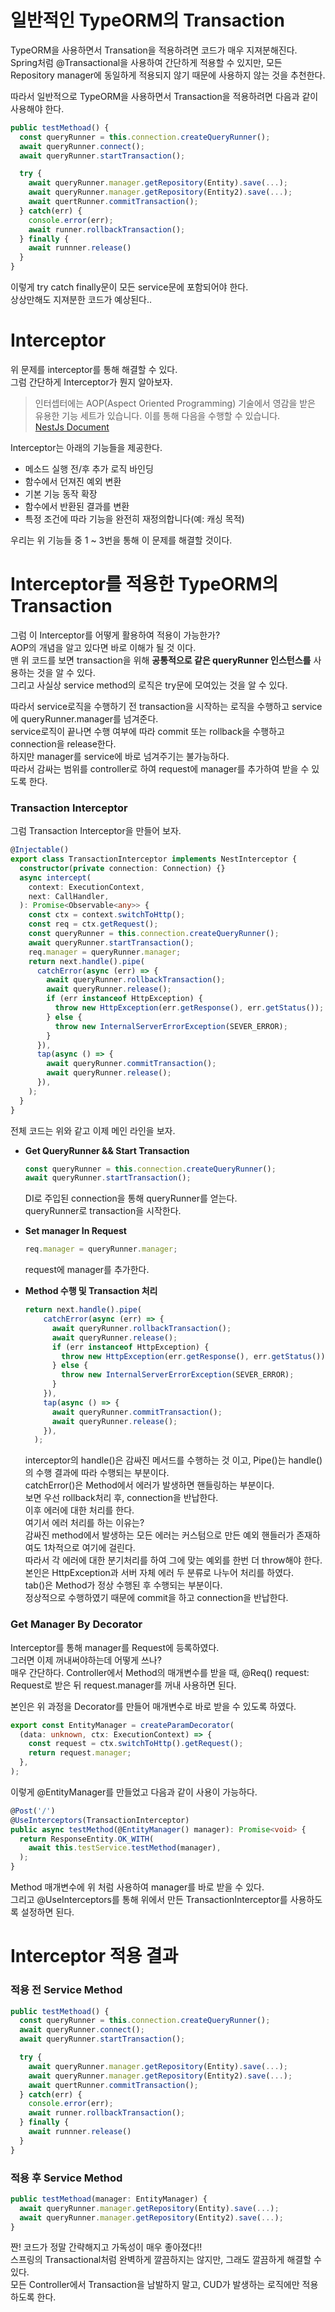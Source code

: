 # 일반적인 TypeORM의 Transaction

TypeORM을 사용하면서 Transation을 적용하려면 코드가 매우 지져분해진다.  
Spring처럼 @Transactional을 사용하여 간단하게 적용할 수 있지만, 모든 Repository manager에 동일하게 적용되지 않기 때문에 사용하지 않는 것을 추천한다.

따라서 일반적으로 TypeORM을 사용하면서 Transaction을 적용하려면 다음과 같이 사용해야 한다.

```typescript
public testMethoad() {
  const queryRunner = this.connection.createQueryRunner();
  await queryRunner.connect();
  await queryRunner.startTransaction(); 

  try {
    await queryRunner.manager.getRepository(Entity).save(...);
    await queryRunner.manager.getRepository(Entity2).save(...);
    await quertRunner.commitTransaction();
  } catch(err) {
    console.error(err);
    await runner.rollbackTransaction();
  } finally {
    await runnner.release()
  }
}
```

이렇게 try catch finally문이 모든 service문에 포함되어야 한다.  
상상만해도 지져분한 코드가 예상된다..

# Interceptor

위 문제를 interceptor를 통해 해결할 수 있다.  
그럼 간단하게 Interceptor가 뭔지 알아보자.

> 인터셉터에는 AOP(Aspect Oriented Programming) 기술에서 영감을 받은 유용한 기능 세트가 있습니다. 이를 통해 다음을 수행할 수 있습니다.  
> [NestJs Document](https://docs.nestjs.kr/interceptors)

Interceptor는 아래의 기능들을 제공한다.

-   메소드 실행 전/후 추가 로직 바인딩
-   함수에서 던져진 예외 변환
-   기본 기능 동작 확장
-   함수에서 반환된 결과를 변환
-   특정 조건에 따라 기능을 완전히 재정의합니다(예: 캐싱 목적)

우리는 위 기능들 중 1 ~ 3번을 통해 이 문제를 해결할 것이다.

# Interceptor를 적용한 TypeORM의 Transaction

그럼 이 Interceptor를 어떻게 활용하여 적용이 가능한가?  
AOP의 개념을 알고 있다면 바로 이해가 될 것 이다.  
맨 위 코드를 보면 transaction을 위해 **공통적으로 같은 queryRunner 인스턴스를** 사용하는 것을 알 수 있다.  
그리고 사실상 service method의 로직은 try문에 모여있는 것을 알 수 있다.

따라서 service로직을 수행하기 전 transaction을 시작하는 로직을 수행하고 service에 queryRunner.manager를 넘겨준다.  
service로직이 끝나면 수행 여부에 따라 commit 또는 rollback을 수행하고 connection을 release한다.  
하지만 manager를 service에 바로 넘겨주기는 불가능하다.  
따라서 감싸는 범위를 controller로 하여 request에 manager를 추가하여 받을 수 있도록 한다.

### Transaction Interceptor

그럼 Transaction Interceptor을 만들어 보자.

```typescript
@Injectable()
export class TransactionInterceptor implements NestInterceptor {
  constructor(private connection: Connection) {}
  async intercept(
    context: ExecutionContext,
    next: CallHandler,
  ): Promise<Observable<any>> {
    const ctx = context.switchToHttp();
    const req = ctx.getRequest();
    const queryRunner = this.connection.createQueryRunner();
    await queryRunner.startTransaction();
    req.manager = queryRunner.manager;
    return next.handle().pipe(
      catchError(async (err) => {
        await queryRunner.rollbackTransaction();
        await queryRunner.release();
        if (err instanceof HttpException) {
          throw new HttpException(err.getResponse(), err.getStatus());
        } else {
          throw new InternalServerErrorException(SEVER_ERROR);
        }
      }),
      tap(async () => {
        await queryRunner.commitTransaction();
        await queryRunner.release();
      }),
    );
  }
}
```

전체 코드는 위와 같고 이제 메인 라인을 보자.

-   **Get QueryRunner && Start Transaction**

    ```typescript
    const queryRunner = this.connection.createQueryRunner();
    await queryRunner.startTransaction();
    ```

    DI로 주입된 connection을 통해 queryRunner를 얻는다.  
    queryRunner로 transaction을 시작한다.
-   **Set manager In Request**

    ```typescript
    req.manager = queryRunner.manager;
    ```

    request에 manager를 추가한다.
-   **Method 수행 및 Transaction 처리**

    ```typescript
    return next.handle().pipe(
        catchError(async (err) => {
          await queryRunner.rollbackTransaction();
          await queryRunner.release();
          if (err instanceof HttpException) {
            throw new HttpException(err.getResponse(), err.getStatus());
          } else {
            throw new InternalServerErrorException(SEVER_ERROR);
          }
        }),
        tap(async () => {
          await queryRunner.commitTransaction();
          await queryRunner.release();
        }),
      );
    ```

    interceptor의 handle()은 감싸진 메서드를 수행하는 것 이고, Pipe()는 handle()의 수행 결과에 따라 수행되는 부분이다.  
    catchError()은 Method에서 에러가 발생하면 핸들링하는 부분이다.  
    보면 우선 rollback처리 후, connection을 반납한다.  
    이후 에러에 대한 처리를 한다.  
    여기서 에러 처리를 하는 이유는?  
    감싸진 method에서 발생하는 모든 에러는 커스텀으로 만든 예외 핸들러가 존재하여도 1차적으로 여기에 걸린다.  
    따라서 각 에러에 대한 분기처리를 하여 그에 맞는 예외를 한번 더 throw해야 한다.  
    본인은 HttpException과 서버 자체 에러 두 분류로 나누어 처리를 하였다.  
    tab()은 Method가 정상 수행된 후 수행되는 부분이다.  
    정상적으로 수행하였기 때문에 commit을 하고 connection을 반납한다.

### Get Manager By Decorator

Interceptor를 통해 manager를 Request에 등록하였다.  
그러면 이제 꺼내써야하는데 어떻게 쓰나?  
매우 간단하다. Controller에서 Method의 매개변수를 받을 때, @Req() request: Request로 받은 뒤 request.manager를 꺼내 사용하면 된다.

본인은 위 과정을 Decorator를 만들어 매개변수로 바로 받을 수 있도록 하였다.

```typescript
export const EntityManager = createParamDecorator(
  (data: unknown, ctx: ExecutionContext) => {
    const request = ctx.switchToHttp().getRequest();
    return request.manager;
  },
);
```

이렇게 @EntityManager를 만들었고 다음과 같이 사용이 가능하다.

```typescript
@Post('/')
@UseInterceptors(TransactionInterceptor)
public async testMethod(@EntityManager() manager): Promise<void> {
  return ResponseEntity.OK_WITH(
    await this.testService.testMethod(manager),
  );
}
```

Method 매개변수에 위 처럼 사용하여 manager를 바로 받을 수 있다.  
그리고 @UseInterceptors를 통해 위에서 만든 TransactionInterceptor를 사용하도록 설정하면 된다.

# Interceptor 적용 결과

### 적용 전 Service Method

```typescript
public testMethoad() {
  const queryRunner = this.connection.createQueryRunner();
  await queryRunner.connect();
  await queryRunner.startTransaction(); 

  try {
    await queryRunner.manager.getRepository(Entity).save(...);
    await queryRunner.manager.getRepository(Entity2).save(...);
    await quertRunner.commitTransaction();
  } catch(err) {
    console.error(err);
    await runner.rollbackTransaction();
  } finally {
    await runnner.release()
  }
}
```

### 적용 후 Service Method

```typescript
public testMethoad(manager: EntityManager) {
  await queryRunner.manager.getRepository(Entity).save(...);
  await queryRunner.manager.getRepository(Entity2).save(...);                                                   
}
```

짠! 코드가 정말 간략해지고 가독성이 매우 좋아졌다!!  
스프링의 Transactional처럼 완벽하게 깔끔하지는 않지만, 그래도 깔끔하게 해결할 수 있다.  
모든 Controller에서 Transaction을 남발하지 말고, CUD가 발생하는 로직에만 적용하도록 한다.